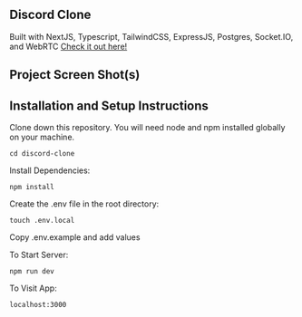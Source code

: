 ## Discord Clone

Built with NextJS, Typescript, TailwindCSS, ExpressJS, Postgres, Socket.IO, and WebRTC
[Check it out here!]([https://docs.noahgothacked.com](https://discord-clone-server-0.herokuapp.com/))

## Project Screen Shot(s)

## Installation and Setup Instructions

Clone down this repository. You will need node and npm installed globally on your machine.

`cd discord-clone`

Install Dependencies:

`npm install`

Create the .env file in the root directory:

`touch .env.local`

Copy .env.example and add values

To Start Server:

`npm run dev`

To Visit App:

`localhost:3000`
